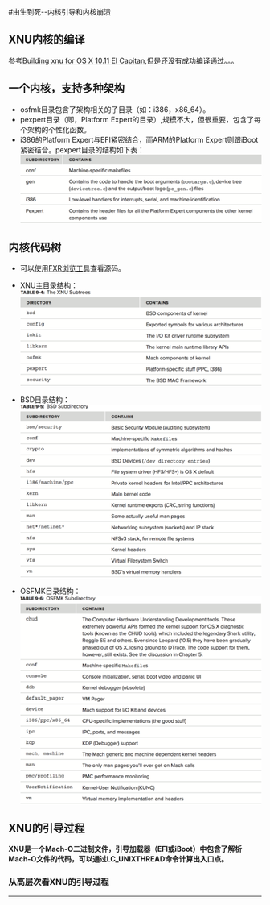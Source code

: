 #由生到死--内核引导和内核崩溃
## XNU内核的编译
参考[Building xnu for OS X 10.11 El Capitan][2],但是还没有成功编译通过。。。

## 一个内核，支持多种架构
- osfmk目录包含了架构相关的子目录（如：i386，x86_64）。
- pexpert目录（即，Platform Expert的目录）,规模不大，但很重要，包含了每个架构的个性化函数。
- i386的Platform Expert与EFI紧密结合，而ARM的Platform Expert则跟iBoot紧密结合。pexpert目录的结构如下表：
 ![pexpert结构][1]

## 内核代码树
- 可以使用[FXR浏览工具](http://fxr.watson.org)查看源码。
- XNU主目录结构：
	![XNU主目录结构][3]
	
- BSD目录结构：
	![BSD目录结构][4]
	
- OSFMK目录结构：
	![OSFMK目录结构][5]	

## XNU的引导过程
**XNU是一个Mach-O二进制文件，引导加载器（EFI或iBoot）中包含了解析Mach-O文件的代码，可以通过LC_UNIXTHREAD命令计算出入口点。**

### 从高层次看XNU的引导过程


---
[1]: https://github.com/Easence/EADocuments/blob/master/Reading%20Notes/深入解析Mac%20OS%20X%20&%20iOS操作系统/Resources/Images/platformExpert.png?raw=true
[2]: https://github.com/Easence/EADocuments/blob/master/Reading%20Notes/深入解析Mac%20OS%20X%20%26%20iOS操作系统/Building%20xnu%20for%20OS%20X%2010.11%20El%20Capitan.md
[3]: https://github.com/Easence/EADocuments/blob/master/Reading%20Notes/深入解析Mac%20OS%20X%20&%20iOS操作系统/Resources/Images/XNU_SubDirectory.png?raw=true
[4]: https://github.com/Easence/EADocuments/blob/master/Reading%20Notes/深入解析Mac%20OS%20X%20&%20iOS操作系统/Resources/Images/BSD_SubDirectory.png?raw=true
[5]: https://github.com/Easence/EADocuments/blob/master/Reading%20Notes/深入解析Mac%20OS%20X%20&%20iOS操作系统/Resources/Images/OSFMK_Subdirectory.png?raw=true

